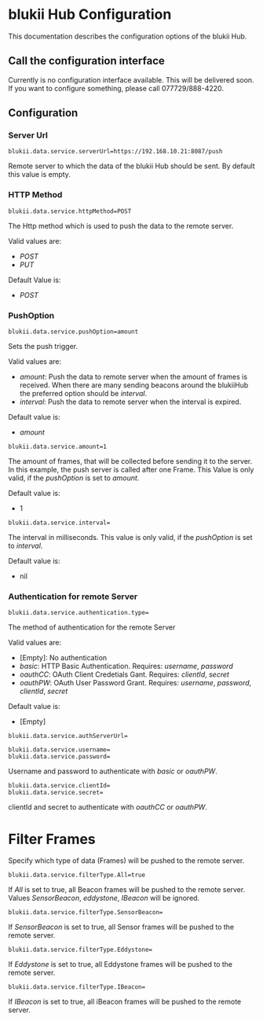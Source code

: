 # blukii Hub Configuration

This documentation describes the configuration options of the blukii Hub.

## Call the configuration interface

Currently is no configuration interface available. This will be delivered soon. If you want to configure something, please call 077729/888-4220.

## Configuration

### Server Url
```properties
blukii.data.service.serverUrl=https://192.168.10.21:8087/push
```
Remote server to which the data of the blukii Hub should be sent. By default this value is empty.

### HTTP Method
```properties
blukii.data.service.httpMethod=POST
```
The Http method which is used to push the data to the remote server. 

Valid values are:
- _POST_
- _PUT_

Default Value is:
- _POST_

### PushOption
```properties
blukii.data.service.pushOption=amount
```
Sets the push trigger.

Valid values are:
- _amount_: Push the data to remote server when the amount of frames is received. When there are many sending beacons around the blukiiHub the preferred option should be _interval_.  
- _interval_: Push the data to remote server when the interval is expired.

Default value is:
- _amount_

```properties
blukii.data.service.amount=1
```
The amount of frames, that will be collected before sending it to the server. In this example, the push server is called after one Frame.
This Value is only valid, if the _pushOption_ is set to _amount_.  

Default value is:
- 1

```properties
blukii.data.service.interval=
```
The interval in milliseconds. This value is only valid, if the _pushOption_ is set to _interval_.

Default value is:
- nil

### Authentication for remote Server
```properties
blukii.data.service.authentication.type=
```
The method of authentication for the remote Server

Valid values are:
- [Empty]: No authentication
- _basic_: HTTP Basic Authentication. Requires: _username_, _password_ 
- _oauthCC_: OAuth Client Credetials Gant. Requires: _clientId_, _secret_
- _oauthPW_: OAuth User Password Grant. Requires: _username_, _password_, _clientId_, _secret_

Default value is:
- [Empty]

```properties
blukii.data.service.authServerUrl=
```


```properties
blukii.data.service.username=
blukii.data.service.password=
```
Username and password to authenticate with _basic_ or _oauthPW_.

```properties
blukii.data.service.clientId=
blukii.data.service.secret=
```
clientId and secret to authenticate with _oauthCC_ or _oauthPW_.

# Filter Frames
Specify which type of data (Frames) will be pushed to the remote server.

```properties
blukii.data.service.filterType.All=true
```
If _All_ is set to true, all Beacon frames will be pushed to the remote server. Values _SensorBeacon_, _eddystone_, _IBeacon_ will be ignored. 

```properties
blukii.data.service.filterType.SensorBeacon=
```
If _SensorBeacon_ is set to true, all Sensor frames will be pushed to the remote server.

```properties
blukii.data.service.filterType.Eddystone=
```
If _Eddystone_ is set to true, all Eddystone frames will be pushed to the remote server.

```properties
blukii.data.service.filterType.IBeacon=
```
If _IBeacon_ is set to true, all iBeacon frames will be pushed to the remote server.